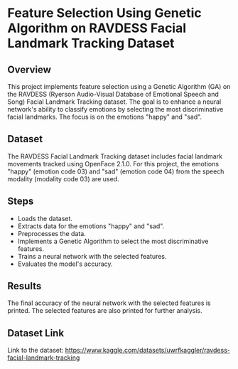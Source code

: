 # Feature Selection Using Genetic Algorithm on RAVDESS Facial Landmark Tracking Dataset

## Overview
This project implements feature selection using a Genetic Algorithm (GA) on the RAVDESS (Ryerson Audio-Visual Database of Emotional Speech and Song) Facial Landmark Tracking dataset. The goal is to enhance a neural network's ability to classify emotions by selecting the most discriminative facial landmarks. The focus is on the emotions "happy" and "sad".

## Dataset
The RAVDESS Facial Landmark Tracking dataset includes facial landmark movements tracked using OpenFace 2.1.0. For this project, the emotions "happy" (emotion code 03) and "sad" (emotion code 04) from the speech modality (modality code 03) are used.

## Steps
- Loads the dataset.
- Extracts data for the emotions "happy" and "sad".
- Preprocesses the data.
- Implements a Genetic Algorithm to select the most discriminative features.
- Trains a neural network with the selected features.
- Evaluates the model's accuracy.

## Results
The final accuracy of the neural network with the selected features is printed.
The selected features are also printed for further analysis.

## Dataset Link
Link to the dataset: https://www.kaggle.com/datasets/uwrfkaggler/ravdess-facial-landmark-tracking
